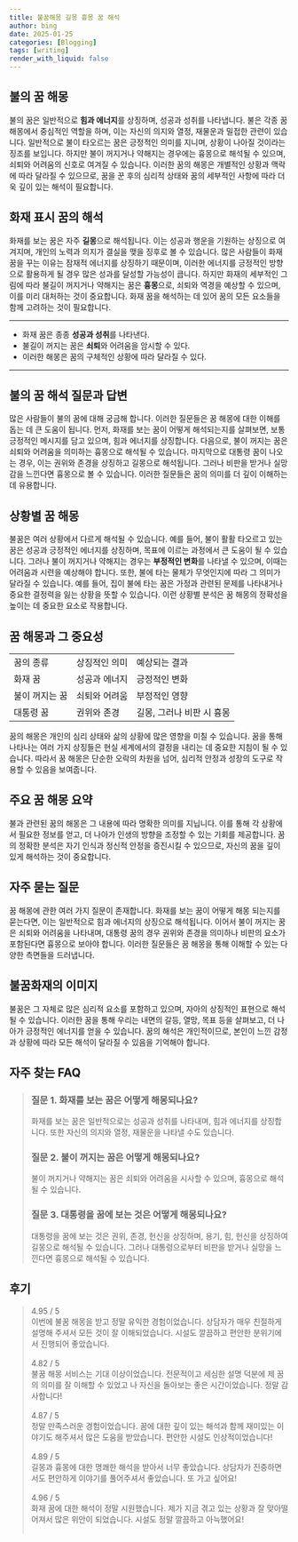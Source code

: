 ```yaml
---
title: 불꿈해몽 길몽 흉몽 꿈 해석
author: bing
date: 2025-01-25
categories: [Blogging]
tags: [writing]
render_with_liquid: false
---
```



<h2 id='불의 꿈 해몽'>불의 꿈 해몽</h2>

<p>불의 꿈은 일반적으로 <b>힘과 에너지</b>를 상징하며, 성공과 성취를 나타냅니다. 불은 각종 꿈 해몽에서 중심적인 역할을 하며, 이는 자신의 의지와 열정, 재물운과 밀접한 관련이 있습니다. 일반적으로 불이 타오르는 꿈은 긍정적인 의미를 지니며, 상황이 나아질 것이라는 징조를 보입니다. 하지만 불이 꺼지거나 약해지는 경우에는 흉몽으로 해석될 수 있으며, 쇠퇴와 어려움의 신호로 여겨질 수 있습니다. 이러한 꿈의 해몽은 개별적인 상황과 맥락에 따라 달라질 수 있으므로, 꿈을 꾼 후의 심리적 상태와 꿈의 세부적인 사항에 따라 더욱 깊이 있는 해석이 필요합니다.</p>

<h2 id='화재 표시 꿈의 해석'>화재 표시 꿈의 해석</h2>

<p>화재를 보는 꿈은 자주 <b>길몽</b>으로 해석됩니다. 이는 성공과 행운을 기원하는 상징으로 여겨지며, 개인의 노력과 의지가 결실을 맺을 징후로 볼 수 있습니다. 많은 사람들이 화재 꿈을 꾸는 이유는 잠재적 에너지를 상징하기 때문이며, 이러한 에너지를 긍정적인 방향으로 활용하게 될 경우 많은 성과를 달성할 가능성이 큽니다. 하지만 화재의 세부적인 그림에 따라 불길이 꺼지거나 약해지는 꿈은 <b>흉몽</b>으로, 쇠퇴와 역경을 예상할 수 있으며, 이를 미리 대처하는 것이 중요합니다. 화재 꿈을 해석하는 데 있어 꿈의 모든 요소들을 함께 고려하는 것이 필요합니다.</p>

<hr />

<ul>
    <li>화재 꿈은 종종 <b>성공과 성취</b>를 나타낸다.</li>
    <li>불길이 꺼지는 꿈은 <b>쇠퇴</b>와 어려움을 암시할 수 있다.</li>
    <li>이러한 해몽은 꿈의 구체적인 상황에 따라 달라질 수 있다.</li>
</ul>

<hr />

<h2 id='불의 꿈 해석 질문과 답변'>불의 꿈 해석 질문과 답변</h2>

<p>많은 사람들이 불의 꿈에 대해 궁금해 합니다. 이러한 질문들은 꿈 해몽에 대한 이해를 돕는 데 큰 도움이 됩니다. 먼저, 화재를 보는 꿈이 어떻게 해석되는지를 살펴보면, 보통 긍정적인 메시지를 담고 있으며, 힘과 에너지를 상징합니다. 다음으로, 불이 꺼지는 꿈은 쇠퇴와 어려움을 의미하는 흉몽으로 해석될 수 있습니다. 마지막으로 대통령 꿈이 나오는 경우, 이는 권위와 존경을 상징하고 길몽으로 해석됩니다. 그러나 비판을 받거나 실망감을 느낀다면 흉몽으로 볼 수 있습니다. 이러한 질문들은 꿈의 의미를 더 깊이 이해하는 데 유용합니다.</p>

<h2 id='상황별 꿈 해몽'>상황별 꿈 해몽</h2>

<p>불꿈은 여러 상황에서 다르게 해석될 수 있습니다. 예를 들어, 불이 활활 타오르고 있는 꿈은 성공과 긍정적인 에너지를 상징하며, 목표에 이르는 과정에서 큰 도움이 될 수 있습니다. 그러나 불이 꺼지거나 약해지는 경우는 <b>부정적인 변화</b>를 나타낼 수 있으며, 이때는 어려움과 시련을 예상해야 합니다. 또한, 불에 타는 물체가 무엇인지에 따라 그 의미가 달라질 수 있습니다. 예를 들어, 집이 불에 타는 꿈은 가정과 관련된 문제를 나타내거나 중요한 결정력을 잃는 상황을 뜻할 수 있습니다. 이런 상황별 분석은 꿈 해몽의 정확성을 높이는 데 중요한 요소로 작용합니다.</p>

<h2 id='꿈 해몽과 그 중요성'>꿈 해몽과 그 중요성</h2>

<table>
    <tr>
        <td>꿈의 종류</td>
        <td>상징적인 의미</td>
        <td>예상되는 결과</td>
    </tr>
    <tr>
        <td>화재 꿈</td>
        <td>성공과 에너지</td>
        <td>긍정적인 변화</td>
    </tr>
    <tr>
        <td>불이 꺼지는 꿈</td>
        <td>쇠퇴와 어려움</td>
        <td>부정적인 영향</td>
    </tr>
    <tr>
        <td>대통령 꿈</td>
        <td>권위와 존경</td>
        <td>길몽, 그러나 비판 시 흉몽</td>
    </tr>
</table>

<p>꿈의 해몽은 개인의 심리 상태와 삶의 상황에 많은 영향을 미칠 수 있습니다. 꿈을 통해 나타나는 여러 가지 상징들은 현실 세계에서의 결정을 내리는 데 중요한 지침이 될 수 있습니다. 따라서 꿈 해몽은 단순한 오락의 차원을 넘어, 심리적 안정과 성장의 도구로 작용할 수 있음을 보여줍니다.</p>

<h2 id='주요 꿈 해몽 요약'>주요 꿈 해몽 요약</h2>

<p>불과 관련된 꿈의 해몽은 그 내용에 따라 명확한 의미를 지닙니다. 이를 통해 각 상황에서 필요한 정보를 얻고, 더 나아가 인생의 방향을 조정할 수 있는 기회를 제공합니다. 꿈의 정확한 분석은 자기 인식과 정신적 안정을 증진시킬 수 있으므로, 자신의 꿈을 깊이 있게 해석하는 것이 중요합니다.</p>

<h2 id='자주 묻는 질문'>자주 묻는 질문</h2>

<p>꿈 해몽에 관한 여러 가지 질문이 존재합니다. 화재를 보는 꿈이 어떻게 해몽 되는지를 묻는다면, 이는 일반적으로 힘과 에너지의 상징으로 해석됩니다. 이어서 불이 꺼지는 꿈은 쇠퇴와 어려움을 나타내며, 대통령 꿈의 경우 권위와 존경을 의미하나 비판의 요소가 포함된다면 흉몽으로 보아야 합니다. 이러한 질문들은 꿈 해몽을 통해 이해할 수 있는 다양한 측면들을 드러냅니다.</p>

<h2 id='불꿈화재의 이미지'>불꿈화재의 이미지</h2>

<p>불꿈은 그 자체로 많은 심리적 요소를 포함하고 있으며, 자아의 상징적인 표현으로 해석될 수 있습니다. 이러한 꿈을 통해 우리는 내면의 갈등, 열망, 목표 등을 살펴보고, 더 나아가 긍정적인 에너지를 얻을 수 있습니다. 꿈의 해석은 개인적이므로, 본인이 느낀 감정과 상황에 따라 모든 해석이 달라질 수 있음을 기억해야 합니다.</p>


<h2 id='자주_찾는_FAQ'>자주 찾는 FAQ</h2>
<div itemscope="" itemtype="https://schema.org/FAQPage"> 
<blockquote> 
<div itemscope="" itemprop="mainEntity" itemtype="https://schema.org/Question"> 
<h3 itemprop="name">질문 1. 화재를 보는 꿈은 어떻게 해몽되나요?</h3> 
<div itemscope="" itemprop="acceptedAnswer" itemtype="https://schema.org/Answer"> 
<span itemprop="text"> 
<p>화재를 보는 꿈은 일반적으로는 성공과 성취를 나타내며, 힘과 에너지를 상징합니다. 또한 자신의 의지와 열정, 재물운을 나타낼 수도 있습니다.</p> 
</span> 
</div> 
</div> 

<div itemscope="" itemprop="mainEntity" itemtype="https://schema.org/Question"> 
<h3 itemprop="name">질문 2. 불이 꺼지는 꿈은 어떻게 해몽되나요?</h3> 
<div itemscope="" itemprop="acceptedAnswer" itemtype="https://schema.org/Answer"> 
<span itemprop="text"> 
<p>불이 꺼지거나 약해지는 꿈은 쇠퇴와 어려움을 시사할 수 있으며, 흉몽으로 해석될 수 있습니다.</p> 
</span> 
</div> 
</div> 

<div itemscope="" itemprop="mainEntity" itemtype="https://schema.org/Question"> 
<h3 itemprop="name">질문 3. 대통령을 꿈에 보는 것은 어떻게 해몽되나요?</h3> 
<div itemscope="" itemprop="acceptedAnswer" itemtype="https://schema.org/Answer"> 
<span itemprop="text"> 
<p>대통령을 꿈에 보는 것은 권위, 존경, 헌신을 상징하며, 용기, 힘, 헌신을 상징하여 길몽으로 해석될 수 있습니다. 그러나 대통령으로부터 비판을 받거나 실망을 느낀다면 흉몽으로 해석될 수 있습니다.</p> 
</span> 
</div> 
</div> 
</blockquote> 
</div>
<h2 id='후기'>후기</h2>
<div itemscope itemtype="https://schema.org/Product">
  <blockquote>
  <div itemprop="review" itemscope itemtype="https://schema.org/Review">
      <div itemprop="reviewRating" itemscope itemtype="https://schema.org/Rating"> <span itemprop="ratingValue">4.95</span> / <span itemprop="bestRating">5</span> </div>
      <span itemprop="reviewBody">이번에 불꿈 해몽을 받고 정말 유익한 경험이었습니다. 상담자가 매우 친절하게 설명해 주셔서 모든 것이 잘 이해되었습니다. 시설도 깔끔하고 편안한 분위기에서 진행되어 좋았습니다.</span>
  </div>
  <br>
  <div itemprop="review" itemscope itemtype="https://schema.org/Review">
      <div itemprop="reviewRating" itemscope itemtype="https://schema.org/Rating"> <span itemprop="ratingValue">4.82</span> / <span itemprop="bestRating">5</span> </div>
      <span itemprop="reviewBody">불꿈 해몽 서비스는 기대 이상이었습니다. 전문적이고 세심한 설명 덕분에 제 꿈의 의미를 잘 이해할 수 있었고 나 자신을 돌아보는 좋은 시간이었습니다. 정말 감사합니다!</span>
  </div>
  <br>
  <div itemprop="review" itemscope itemtype="https://schema.org/Review">
      <div itemprop="reviewRating" itemscope itemtype="https://schema.org/Rating"> <span itemprop="ratingValue">4.87</span> / <span itemprop="bestRating">5</span> </div>
      <span itemprop="reviewBody">정말 만족스러운 경험이었습니다. 꿈에 대한 깊이 있는 해석과 함께 재미있는 이야기도 해주셔서 많은 도움을 받았습니다. 편안한 시설도 인상적이었습니다!</span>
  </div>
  <br>
  <div itemprop="review" itemscope itemtype="https://schema.org/Review">
      <div itemprop="reviewRating" itemscope itemtype="https://schema.org/Rating"> <span itemprop="ratingValue">4.89</span> / <span itemprop="bestRating">5</span> </div>
      <span itemprop="reviewBody">길몽과 흉몽에 대한 명쾌한 해석을 받아서 너무 좋았습니다. 상담자가 진중하면서도 편안하게 이야기를 풀어주셔서 좋았습니다. 또 가고 싶어요!</span>
  </div>
  <br>
  <div itemprop="review" itemscope itemtype="https://schema.org/Review">
      <div itemprop="reviewRating" itemscope itemtype="https://schema.org/Rating"> <span itemprop="ratingValue">4.96</span> / <span itemprop="bestRating">5</span> </div>
      <span itemprop="reviewBody">화재 꿈에 대한 해석이 정말 시원했습니다. 제가 지금 겪고 있는 상황과 잘 맞아떨어져서 많은 위안이 되었습니다. 시설도 정말 깔끔하고 아늑했어요!</span>
  </div>
  <br>
  </blockquote>
</div>
